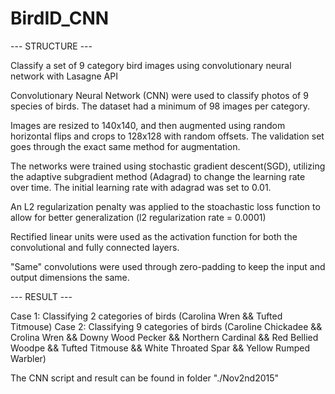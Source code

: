 # BirdID_CNN


--- STRUCTURE ---

Classify a set of 9 category bird images using convolutionary neural network with Lasagne API

Convolutionary Neural Network (CNN) were used to classify photos of 9 species of birds. The dataset had a minimum of 98 images per category.

Images are resized to 140x140, and then augmented using random horizontal flips and crops to 128x128 with random offsets. The validation set goes through the exact same method for augmentation.

The networks were trained using stochastic gradient descent(SGD), utilizing the adaptive subgradient method (Adagrad) to change the learning rate over time. The initial learning rate with adagrad was set to 0.01.

An L2 regularization penalty was applied to the stoachastic loss function to allow for better generalization (l2 regularization rate = 0.0001)

Rectified linear units were used as the activation function for both the convolutional and fully connected layers.

"Same" convolutions were used through zero-padding to keep the input and output dimensions the same.






--- RESULT ---

Case 1: Classifying 2 categories of birds 
        (Carolina Wren && Tufted Titmouse)
Case 2: Classifying 9 categories of birds 
        (Caroline Chickadee && Crolina Wren && Downy Wood Pecker && Northern Cardinal && Red Bellied Woodpe && Tufted Titmouse && White Throated Spar && Yellow Rumped Warbler)

The CNN script and result can be found in folder "./Nov2nd2015"
